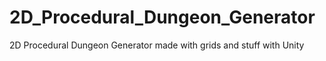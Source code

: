 # 2D_Procedural_Dungeon_Generator
2D Procedural Dungeon Generator made with grids and stuff with Unity
